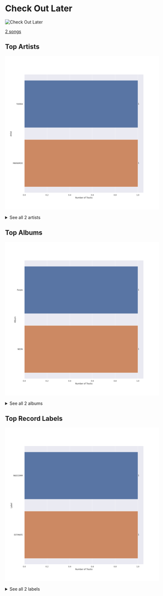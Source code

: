 # Check Out Later


<img src="https://i.scdn.co/image/ab67616d0000b2737709b0a8ba9059fc46fefcb2" alt="Check Out Later" width="100" />

[2 songs](check_out_later_tracks.md)

## Top Artists

![Bar chart of top 2 artists in Check Out Later](../images/playlists/check_out_later/artists.png)


<details>
<summary>See all 2 artists</summary>

|   Number of Tracks | Art                                                                                              | Artist                           | 🔗                                                           |
|-------------------:|:-------------------------------------------------------------------------------------------------|:---------------------------------|:------------------------------------------------------------|
|                  1 | <img src="https://i.scdn.co/image/ab6761610000e5eb72f8abb4e1d34336c60fd338" alt="" width="50" /> | YUKIKA                           | [🔗](https://open.spotify.com/artist/4RfI1z9u2xIc5Qnqac4JbO) |
|                  1 | <img src="https://i.scdn.co/image/ab6761610000e5ebe12972169702affd7a4c48ec" alt="" width="50" /> | [MAMAMOO](../artists/mamamoo.md) | [🔗](https://open.spotify.com/artist/0XATRDCYuuGhk0oE7C0o5G) |

</details>


## Top Albums

![Bar chart of top 2 albums in Check Out Later](../images/playlists/check_out_later/albums.png)


<details>
<summary>See all 2 albums</summary>

|   Number of Tracks | Art                                                                                              | Album   | 🔗                                                          |
|-------------------:|:-------------------------------------------------------------------------------------------------|:--------|:-----------------------------------------------------------|
|                  1 | <img src="https://i.scdn.co/image/ab67616d0000b2737709b0a8ba9059fc46fefcb2" alt="" width="50" /> | Purple  | [🔗](https://open.spotify.com/album/7lqVInQc3l7SbnbZa2cpFJ) |
|                  1 | <img src="https://i.scdn.co/image/ab67616d0000b2734a90c2921f01f4b0b2e54b32" alt="" width="50" /> | NEON    | [🔗](https://open.spotify.com/album/2tF9C0qTzRdaZShK4iK0UD) |

</details>


## Top Record Labels

![Bar chart of top 2 record labels in Check Out Later](../images/playlists/check_out_later/labels.png)


<details>
<summary>See all 2 labels</summary>

|   Number of Tracks | Label                             |
|-------------------:|:----------------------------------|
|                  1 | [RADCOMM](../labels/radcomm.md)   |
|                  1 | [ESTIMATE](../labels/estimate.md) |

</details>

